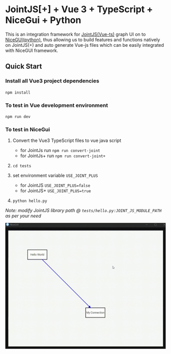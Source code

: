 # JointJS[+] + Vue 3 + TypeScript + NiceGui + Python

This is an integration framework for [JointJS(Vue-ts)](https://github.com/clientIO/joint) graph UI on to [NiceGUI(python)](https://github.com/zauberzeug/nicegui), thus allowing us to build features and functions
natively on JointJS(+) and auto generate Vue-js files which can be easily integrated with NiceGUI framework.

## Quick Start

### Install all Vue3 project dependencies

`npm install`

### To test in Vue development environment

`npm run dev`

### To test in NiceGui

1. Convert the Vue3 TypeScript files to vue java script

   - for JointJs run `npm run convert-joint`
   - for JointJs+ run `npm run convert-joint+`

2. `cd tests`

3. set environment variable `USE_JOINT_PLUS`

   - for JointJS `USE_JOINT_PLUS=false`
   - for JointJS+ `USE_JOINT_PLUS=true`

4. `python hello.py`

_Note: modify JointJS library path @ `tests/hello.py:JOINT_JS_MODULE_PATH` as per your need_

![JoinJS Hello World on NiceGui](docs/jointjs-demo.gif)
